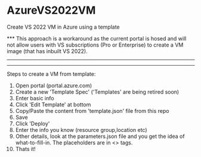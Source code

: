 # AzureVS2022VM
Create VS 2022 VM in Azure using a template

*** This approach is a workaround as the current portal is hosed and will not allow users with VS subscriptions (Pro or Enterprise) to create a VM image (that has inbuilt VS 2022).
***
***

Steps to create a VM from template:

1. Open portal (portal.azure.com)
2. Create a new 'Template Spec' ('Templates' are being retired soon)
3. Enter basic info
4. Click 'Edit Template' at bottom
5. Copy/Paste the content from 'template.json' file from this repo
6. Save
7. Click 'Deploy'
8. Enter the info you know (resource group,location etc)
9. Other details, look at the parameters.json file and you get the idea of what-to-fill-in. The placeholders are in <> tags.
10. Thats it!
